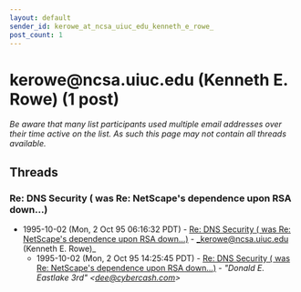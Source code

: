 ```yaml
---
layout: default
sender_id: kerowe_at_ncsa_uiuc_edu_kenneth_e_rowe_
post_count: 1
---
```


# kerowe<span>@</span>ncsa.uiuc.edu (Kenneth E. Rowe) (1 post)

_Be aware that many list participants used multiple email addresses over their time active on the list. As such this page may not contain all threads available._

## Threads

### Re: DNS Security ( was Re: NetScape's dependence upon RSA down...)
+ 1995-10-02 (Mon, 2 Oct 95 06:16:32 PDT) - [Re: DNS Security ( was Re: NetScape's dependence upon RSA down...)](/archive/1995/10/14857101e323afc54f4e3ce7797aca62f6f8983ee2c62ca538f50727d3b7e8f7) - _kerowe@ncsa.uiuc.edu (Kenneth E. Rowe)_
  + 1995-10-02 (Mon, 2 Oct 95 14:25:45 PDT) - [Re: DNS Security ( was Re: NetScape's dependence upon RSA down...)](/archive/1995/10/f6645eb62b1599d2c5957cc7834eb25258763109f1acf9be232920adff298eb3) - _"Donald E. Eastlake 3rd" \<dee@cybercash.com\>_

